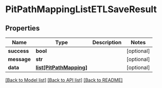 # PitPathMappingListETLSaveResult

## Properties
Name | Type | Description | Notes
------------ | ------------- | ------------- | -------------
**success** | **bool** |  | [optional] 
**message** | **str** |  | [optional] 
**data** | [**list[PitPathMapping]**](PitPathMapping.md) |  | [optional] 

[[Back to Model list]](../README.md#documentation-for-models) [[Back to API list]](../README.md#documentation-for-api-endpoints) [[Back to README]](../README.md)

